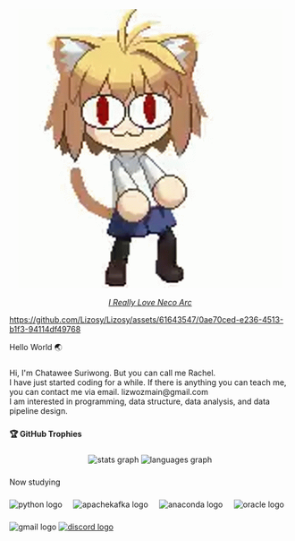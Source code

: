 <div align="center">
<img alt="Lizosy" src="gif/neco-arc.gif"> </img>

<i>[I Really Love Neco Arc ](https://www.youtube.com/watch?v=n-aL5da34SI)</i>

</div>

https://github.com/Lizosy/Lizosy/assets/61643547/0ae70ced-e236-4513-b1f3-94114df49768


<p align="left">Hello World 🌏</p>

###

<p align="left">Hi, I'm Chatawee Suriwong. But you can call me Rachel.<br>I have just started coding for a while. If there is anything you can teach me, you can contact me via email. lizwozmain@gmail.com<br>I am interested in programming, data structure, data analysis, and data pipeline design.</p>

###

<h4 align="left">🏆 GitHub Trophies</h4>

###

<div align="center">
  <img src="https://github-readme-stats.vercel.app/api?username=Lizosy&hide_title=false&hide_rank=false&show_icons=true&include_all_commits=true&count_private=true&disable_animations=false&theme=dracula&locale=en&hide_border=false&order=1" height="150" alt="stats graph"  />
  <img src="https://github-readme-stats.vercel.app/api/top-langs?username=Lizosy&locale=en&hide_title=false&layout=compact&card_width=320&langs_count=5&theme=dracula&hide_border=false&order=2" height="150" alt="languages graph"  />
</div>

###

<p align="left">Now studying</p>

###

<div align="left">
  <img src="https://cdn.jsdelivr.net/gh/devicons/devicon/icons/python/python-original.svg" height="30" alt="python logo"  />
  <img width="12" />
  <img src="https://cdn.simpleicons.org/apachekafka/231F20" height="30" alt="apachekafka logo"  />
  <img width="12" />
  <img src="https://cdn.simpleicons.org/anaconda/44A833" height="30" alt="anaconda logo"  />
  <img width="12" />
  <img src="https://cdn.simpleicons.org/oracle/F80000" height="30" alt="oracle logo"  />
</div>

###

<div align="left">
  <img src="https://img.shields.io/static/v1?message=Lizwozmain@gmail.com&logo=gmail&label=Gmail&color=D14836&logoColor=white&labelColor=&style=for-the-badge" height="35" alt="gmail logo"  />
  <a href="https://discord.gg/bz3QVXJsk9" target="_blank">
    <img src="https://img.shields.io/static/v1?message=Discord&logo=discord&label=&color=7289DA&logoColor=white&labelColor=&style=for-the-badge" height="35" alt="discord logo"  />
  </a>
</div>

###
